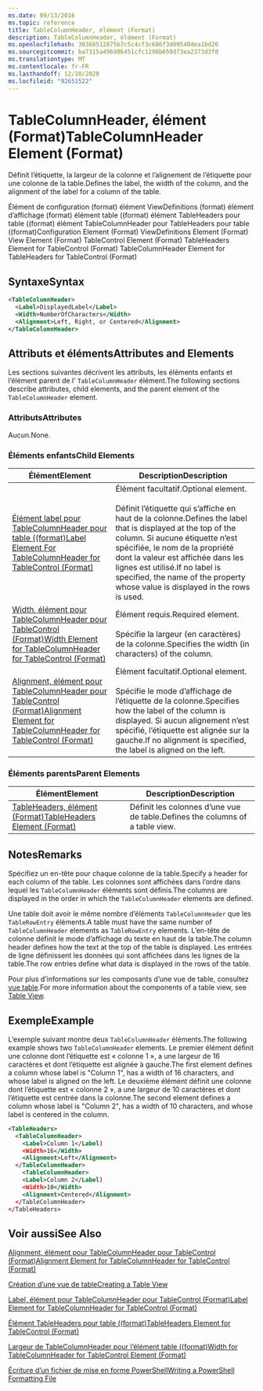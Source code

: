 ```yaml
---
ms.date: 09/13/2016
ms.topic: reference
title: TableColumnHeader, élément (Format)
description: TableColumnHeader, élément (Format)
ms.openlocfilehash: 30368512875b7c5c4cf3c686f3d09540dea1bd26
ms.sourcegitcommit: ba7315a496986451cfc1296b659d73ea2373d3f0
ms.translationtype: MT
ms.contentlocale: fr-FR
ms.lasthandoff: 12/10/2020
ms.locfileid: "92651522"
---
```

# <a name="tablecolumnheader-element-format"></a><span data-ttu-id="8f316-103">TableColumnHeader, élément (Format)</span><span class="sxs-lookup"><span data-stu-id="8f316-103">TableColumnHeader Element (Format)</span></span>

<span data-ttu-id="8f316-104">Définit l’étiquette, la largeur de la colonne et l’alignement de l’étiquette pour une colonne de la table.</span><span class="sxs-lookup"><span data-stu-id="8f316-104">Defines the label, the width of the column, and the alignment of the label for a column of the table.</span></span>

<span data-ttu-id="8f316-105">Élément de configuration (format) élément ViewDefinitions (format) élément d’affichage (format) élément table ((format) élément TableHeaders pour table ((format) élément TableColumnHeader pour TableHeaders pour table ((format)</span><span class="sxs-lookup"><span data-stu-id="8f316-105">Configuration Element (Format) ViewDefinitions Element (Format) View Element (Format) TableControl Element (Format) TableHeaders Element for TableControl (Format) TableColumnHeader Element for TableHeaders for TableControl (Format)</span></span>

## <a name="syntax"></a><span data-ttu-id="8f316-106">Syntaxe</span><span class="sxs-lookup"><span data-stu-id="8f316-106">Syntax</span></span>

```xml
<TableColumnHeader>
  <Label>DisplayedLabel</Label>
  <Width>NumberOfCharacters</Width>
  <Alignment>Left, Right, or Centered</Alignment>
</TableColumnHeader>
```

## <a name="attributes-and-elements"></a><span data-ttu-id="8f316-107">Attributs et éléments</span><span class="sxs-lookup"><span data-stu-id="8f316-107">Attributes and Elements</span></span>

<span data-ttu-id="8f316-108">Les sections suivantes décrivent les attributs, les éléments enfants et l’élément parent de l' `TableColumnHeader` élément.</span><span class="sxs-lookup"><span data-stu-id="8f316-108">The following sections describe attributes, child elements, and the parent element of the `TableColumnHeader` element.</span></span>

### <a name="attributes"></a><span data-ttu-id="8f316-109">Attributs</span><span class="sxs-lookup"><span data-stu-id="8f316-109">Attributes</span></span>

<span data-ttu-id="8f316-110">Aucun.</span><span class="sxs-lookup"><span data-stu-id="8f316-110">None.</span></span>

### <a name="child-elements"></a><span data-ttu-id="8f316-111">Éléments enfants</span><span class="sxs-lookup"><span data-stu-id="8f316-111">Child Elements</span></span>

|<span data-ttu-id="8f316-112">Élément</span><span class="sxs-lookup"><span data-stu-id="8f316-112">Element</span></span>|<span data-ttu-id="8f316-113">Description</span><span class="sxs-lookup"><span data-stu-id="8f316-113">Description</span></span>|
|-------------|-----------------|
|[<span data-ttu-id="8f316-114">Élément label pour TableColumnHeader pour table ((format)</span><span class="sxs-lookup"><span data-stu-id="8f316-114">Label Element For TableColumnHeader for TableControl (Format)</span></span>](./label-element-for-tablecolumnheader-for-tablecontrol-format.md)|<span data-ttu-id="8f316-115">Élément facultatif.</span><span class="sxs-lookup"><span data-stu-id="8f316-115">Optional element.</span></span><br /><br /> <span data-ttu-id="8f316-116">Définit l’étiquette qui s’affiche en haut de la colonne.</span><span class="sxs-lookup"><span data-stu-id="8f316-116">Defines the label that is displayed at the top of the column.</span></span> <span data-ttu-id="8f316-117">Si aucune étiquette n’est spécifiée, le nom de la propriété dont la valeur est affichée dans les lignes est utilisé.</span><span class="sxs-lookup"><span data-stu-id="8f316-117">If no label is specified, the name of the property whose value is displayed in the rows is used.</span></span>|
|[<span data-ttu-id="8f316-118">Width, élément pour TableColumnHeader pour TableControl (Format)</span><span class="sxs-lookup"><span data-stu-id="8f316-118">Width Element for TableColumnHeader for TableControl (Format)</span></span>](./width-element-for-tablecolumnheader-for-tablecontrol-format.md)|<span data-ttu-id="8f316-119">Élément requis.</span><span class="sxs-lookup"><span data-stu-id="8f316-119">Required element.</span></span><br /><br /> <span data-ttu-id="8f316-120">Spécifie la largeur (en caractères) de la colonne.</span><span class="sxs-lookup"><span data-stu-id="8f316-120">Specifies the width (in characters) of the column.</span></span>|
|[<span data-ttu-id="8f316-121">Alignment, élément pour TableColumnHeader pour TableControl (Format)</span><span class="sxs-lookup"><span data-stu-id="8f316-121">Alignment Element for TableColumnHeader for TableControl (Format)</span></span>](./alignment-element-for-tablecolumnheader-for-tablecontrol-format.md)|<span data-ttu-id="8f316-122">Élément facultatif.</span><span class="sxs-lookup"><span data-stu-id="8f316-122">Optional element.</span></span><br /><br /> <span data-ttu-id="8f316-123">Spécifie le mode d’affichage de l’étiquette de la colonne.</span><span class="sxs-lookup"><span data-stu-id="8f316-123">Specifies how the label of the column is displayed.</span></span> <span data-ttu-id="8f316-124">Si aucun alignement n’est spécifié, l’étiquette est alignée sur la gauche.</span><span class="sxs-lookup"><span data-stu-id="8f316-124">If no alignment is specified, the label is aligned on the left.</span></span>|

### <a name="parent-elements"></a><span data-ttu-id="8f316-125">Éléments parents</span><span class="sxs-lookup"><span data-stu-id="8f316-125">Parent Elements</span></span>

|<span data-ttu-id="8f316-126">Élément</span><span class="sxs-lookup"><span data-stu-id="8f316-126">Element</span></span>|<span data-ttu-id="8f316-127">Description</span><span class="sxs-lookup"><span data-stu-id="8f316-127">Description</span></span>|
|-------------|-----------------|
|[<span data-ttu-id="8f316-128">TableHeaders, élément (Format)</span><span class="sxs-lookup"><span data-stu-id="8f316-128">TableHeaders Element (Format)</span></span>](./tableheaders-element-format.md)|<span data-ttu-id="8f316-129">Définit les colonnes d’une vue de table.</span><span class="sxs-lookup"><span data-stu-id="8f316-129">Defines the columns of a table view.</span></span>|

## <a name="remarks"></a><span data-ttu-id="8f316-130">Notes</span><span class="sxs-lookup"><span data-stu-id="8f316-130">Remarks</span></span>

<span data-ttu-id="8f316-131">Spécifiez un en-tête pour chaque colonne de la table.</span><span class="sxs-lookup"><span data-stu-id="8f316-131">Specify a header for each column of the table.</span></span> <span data-ttu-id="8f316-132">Les colonnes sont affichées dans l’ordre dans lequel les `TableColumnHeader` éléments sont définis.</span><span class="sxs-lookup"><span data-stu-id="8f316-132">The columns are displayed in the order in which the `TableColumnHeader` elements are defined.</span></span>

<span data-ttu-id="8f316-133">Une table doit avoir le même nombre d’éléments `TableColumnHeader` que les `TableRowEntry` éléments.</span><span class="sxs-lookup"><span data-stu-id="8f316-133">A table must have the same number of `TableColumnHeader` elements as `TableRowEntry` elements.</span></span> <span data-ttu-id="8f316-134">L’en-tête de colonne définit le mode d’affichage du texte en haut de la table.</span><span class="sxs-lookup"><span data-stu-id="8f316-134">The column header defines how the text at the top of the table is displayed.</span></span> <span data-ttu-id="8f316-135">Les entrées de ligne définissent les données qui sont affichées dans les lignes de la table.</span><span class="sxs-lookup"><span data-stu-id="8f316-135">The row entries define what data is displayed in the rows of the table.</span></span>

<span data-ttu-id="8f316-136">Pour plus d’informations sur les composants d’une vue de table, consultez [vue table](./creating-a-table-view.md).</span><span class="sxs-lookup"><span data-stu-id="8f316-136">For more information about the components of a table view, see [Table View](./creating-a-table-view.md).</span></span>

## <a name="example"></a><span data-ttu-id="8f316-137">Exemple</span><span class="sxs-lookup"><span data-stu-id="8f316-137">Example</span></span>

<span data-ttu-id="8f316-138">L’exemple suivant montre deux `TableColumnHeader` éléments.</span><span class="sxs-lookup"><span data-stu-id="8f316-138">The following example shows two `TableColumnHeader` elements.</span></span> <span data-ttu-id="8f316-139">Le premier élément définit une colonne dont l’étiquette est « colonne 1 », a une largeur de 16 caractères et dont l’étiquette est alignée à gauche.</span><span class="sxs-lookup"><span data-stu-id="8f316-139">The first element defines a column whose label is "Column 1", has a width of 16 characters, and whose label is aligned on the left.</span></span> <span data-ttu-id="8f316-140">Le deuxième élément définit une colonne dont l’étiquette est « colonne 2 », a une largeur de 10 caractères et dont l’étiquette est centrée dans la colonne.</span><span class="sxs-lookup"><span data-stu-id="8f316-140">The second element defines a column whose label is "Column 2", has a width of 10 characters, and whose label is centered in the column.</span></span>

```xml
<TableHeaders>
  <TableColumnHeader>
    <Label>Column 1</Label)
    <Width>16</Width>
    <Alignment>Left</Alignment>
  </TableColumnHeader>
    <TableColumnHeader>
    <Label>Column 2</Label)
    <Width>10</Width>
    <Alignment>Centered</Alignment>
  </TableColumnHeader>
</TableHeaders>
```

## <a name="see-also"></a><span data-ttu-id="8f316-141">Voir aussi</span><span class="sxs-lookup"><span data-stu-id="8f316-141">See Also</span></span>

[<span data-ttu-id="8f316-142">Alignment, élément pour TableColumnHeader pour TableControl (Format)</span><span class="sxs-lookup"><span data-stu-id="8f316-142">Alignment Element for TableColumnHeader for TableControl (Format)</span></span>](./alignment-element-for-tablecolumnheader-for-tablecontrol-format.md)

[<span data-ttu-id="8f316-143">Création d’une vue de table</span><span class="sxs-lookup"><span data-stu-id="8f316-143">Creating a Table View</span></span>](./creating-a-table-view.md)

[<span data-ttu-id="8f316-144">Label, élément pour TableColumnHeader pour TableControl (Format)</span><span class="sxs-lookup"><span data-stu-id="8f316-144">Label Element for TableColumnHeader for TableControl (Format)</span></span>](./label-element-for-tablecolumnheader-for-tablecontrol-format.md)

[<span data-ttu-id="8f316-145">Élément TableHeaders pour table ((format)</span><span class="sxs-lookup"><span data-stu-id="8f316-145">TableHeaders Element for TableControl (Format)</span></span>](./tableheaders-element-format.md)

[<span data-ttu-id="8f316-146">Largeur de TableColumnHeader pour l’élément table ((format)</span><span class="sxs-lookup"><span data-stu-id="8f316-146">Width for TableColumnHeader for TableControl Element (Format)</span></span>](./width-element-for-tablecolumnheader-for-tablecontrol-format.md)

[<span data-ttu-id="8f316-147">Écriture d’un fichier de mise en forme PowerShell</span><span class="sxs-lookup"><span data-stu-id="8f316-147">Writing a PowerShell Formatting File</span></span>](./writing-a-powershell-formatting-file.md)
